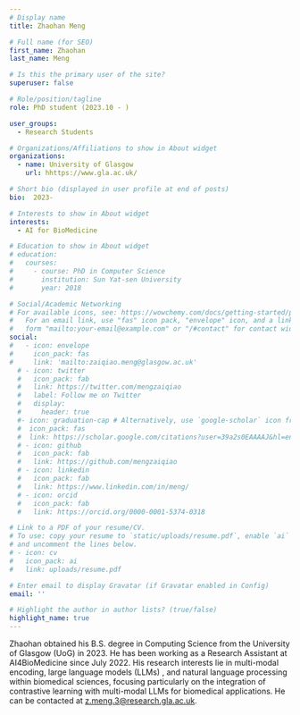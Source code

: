 ```yaml
---
# Display name
title: Zhaohan Meng

# Full name (for SEO)
first_name: Zhaohan
last_name: Meng

# Is this the primary user of the site?
superuser: false

# Role/position/tagline
role: PhD student (2023.10 - )

user_groups:
  - Research Students

# Organizations/Affiliations to show in About widget
organizations:
  - name: University of Glasgow
    url: hhttps://www.gla.ac.uk/

# Short bio (displayed in user profile at end of posts)
bio:  2023-

# Interests to show in About widget
interests:
  - AI for BioMedicine

# Education to show in About widget
# education:
#   courses:
#     - course: PhD in Computer Science
#       institution: Sun Yat-sen University
#       year: 2018

# Social/Academic Networking
# For available icons, see: https://wowchemy.com/docs/getting-started/page-builder/#icons
#   For an email link, use "fas" icon pack, "envelope" icon, and a link in the
#   form "mailto:your-email@example.com" or "/#contact" for contact widget.
social:
#   - icon: envelope
#     icon_pack: fas
#     link: 'mailto:zaiqiao.meng@glasgow.ac.uk'
  # - icon: twitter
  #   icon_pack: fab
  #   link: https://twitter.com/mengzaiqiao
  #   label: Follow me on Twitter
  #   display:
  #     header: true
  #- icon: graduation-cap # Alternatively, use `google-scholar` icon from `ai` icon pack
  #  icon_pack: fas
  #  link: https://scholar.google.com/citations?user=39a2s0EAAAAJ&hl=en
  # - icon: github
  #   icon_pack: fab
  #   link: https://github.com/mengzaiqiao
  # - icon: linkedin
  #   icon_pack: fab
  #   link: https://www.linkedin.com/in/meng/
  # - icon: orcid
  #   icon_pack: fab
  #   link: https://orcid.org/0000-0001-5374-0318

# Link to a PDF of your resume/CV.
# To use: copy your resume to `static/uploads/resume.pdf`, enable `ai` icons in `params.yaml`,
# and uncomment the lines below.
# - icon: cv
#   icon_pack: ai
#   link: uploads/resume.pdf

# Enter email to display Gravatar (if Gravatar enabled in Config)
email: ''

# Highlight the author in author lists? (true/false)
highlight_name: true
---
```

Zhaohan obtained his B.S. degree in Computing Science from the University of Glasgow (UoG) in 2023. He has been working as a Research Assistant at AI4BioMedicine since July 2022. His research interests lie in multi-modal encoding, large language models (LLMs) , and natural language processing within biomedical sciences, focusing particularly on the integration of contrastive learning with multi-modal LLMs for biomedical applications. He can be contacted at z.meng.3@research.gla.ac.uk.